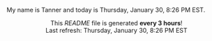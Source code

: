My name is Tanner and today is Thursday, January 30, 8:26 PM EST.

<p align="center">This <i>README</i> file is generated <b>every 3 hours</b>!</br>Last refresh: Thursday, January 30, 8:26 PM EST<br /></p>
